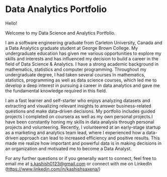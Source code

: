 # Data Analytics Portfolio
Hello! 

Welcome to my Data Science and Analytics Portfolio.

I am a software engineering graduate from Carleton University, Canada and a Data Analytics graduate student at George Brown College. My undergraduate education has given me various opportunities to explore my skills and interests and has influenced my decision to build a career in the field of Data Science & Analytics. I have a strong academic background in mathematics, statistics and computer programming. Throughout my undergraduate degree, I had taken several courses in mathematics, statistics, programming as well as data science courses, which led me to develop a deep interest in pursuing a career in data analytics and gave me the fundamental knowledge required in this field.

I am a fast learner and self-starter who enjoys analyzing datasets and extracting and visualizing relevant insights to answer business-related questions and make data-driven decisions. My portfolio includes guided projects I completed on coursera as well as my own personal projects.I have been constantly honing my skills in data analysis through personal projects and volunteering. Recently, I volunteered at an early-stage startup as a marketing and analytics team lead, where I experienced how a data-driven approach can lead to increased efficiency and positive results. This made me realize how important and powerful data is in making decisions in an organization and motivated me to become a Data Analyst.

For any further questions or if you generally want to connect, feel free to email me at s.kashish0123@gmail.com or connect with me on LinkedIn (https://www.linkedin.com/in/kashishsaxena/)
